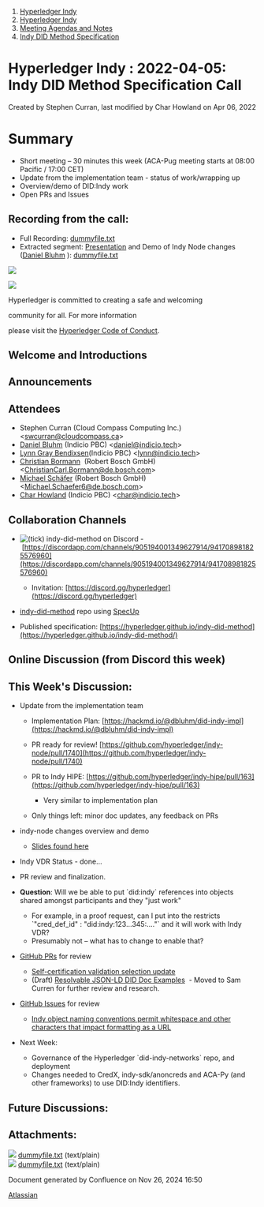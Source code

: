 1. [Hyperledger Indy](index.html)
2. [Hyperledger Indy](Hyperledger-Indy_19464194.html)
3. [Meeting Agendas and Notes](Meeting-Agendas-and-Notes_19464715.html)
4. [Indy DID Method Specification](Indy-DID-Method-Specification_19465516.html)

# Hyperledger Indy : 2022-04-05: Indy DID Method Specification Call

Created by Stephen Curran, last modified by Char Howland on Apr 06, 2022

# Summary

- Short meeting – 30 minutes this week (ACA-Pug meeting starts at 08:00 Pacific / 17:00 CET)
- Update from the implementation team - status of work/wrapping up
- Overview/demo of DID:Indy work
- Open PRs and Issues

## Recording from the call:

- Full Recording: [dummyfile.txt](#)
- Extracted segment: [Presentation](https://docs.google.com/presentation/d/1Fv5oI6HriY9bTUDKLz56Cxs7-RW1VmAw_oSLLg45_OY/edit?usp=sharing) and Demo of Indy Node changes ([Daniel Bluhm](https://lf-hyperledger.atlassian.net/wiki/people/712020:c322d585-d6d2-4479-a990-b91fac45db1c?ref=confluence) ): [dummyfile.txt](#)

![](https://wiki.hyperledger.org/download/attachments/29034696/Antitrustnotice.png?version=1&modificationDate=1581695654000&api=v2)

![](https://wiki.hyperledger.org/download/attachments/2392771/welcome.png?version=2&modificationDate=1572450107000&api=v2)

Hyperledger is committed to creating a safe and welcoming

community for all. For more information

please visit the [Hyperledger Code of Conduct](https://lf-hyperledger.atlassian.net/wiki/spaces/HYP/pages/19595281/Hyperledger+Code+of+Conduct).

## Welcome and Introductions

## Announcements

## Attendees

- Stephen Curran (Cloud Compass Computing Inc.) &lt;swcurran@cloudcompass.ca&gt;
- [Daniel Bluhm](https://lf-hyperledger.atlassian.net/wiki/people/712020:c322d585-d6d2-4479-a990-b91fac45db1c?ref=confluence) (Indicio PBC) &lt;daniel@indicio.tech&gt;
- [Lynn Gray Bendixsen](https://lf-hyperledger.atlassian.net/wiki/people/618ec0fbe1b3e0006978ab61?ref=confluence)(Indicio PBC) &lt;lynn@indicio.tech&gt;
- [Christian Bormann](https://lf-hyperledger.atlassian.net/wiki/people/712020:402bd53a-7b29-43cf-927d-955c323c7ed7?ref=confluence)  (Robert Bosch GmbH) &lt;ChristianCarl.Bormann@de.bosch.com&gt;
- [Michael Schäfer](https://lf-hyperledger.atlassian.net/wiki/people/5fad776881b28800781eba81?ref=confluence) (Robert Bosch GmbH) &lt;Michael.Schaefer6@de.bosch.com&gt;
- [Char Howland](https://lf-hyperledger.atlassian.net/wiki/people/60998bf1dafdf00068e21bae?ref=confluence) (Indicio PBC) &lt;char@indicio.tech&gt;

## Collaboration Channels

- ![(tick)](images/icons/emoticons/check.png) indy-did-method on Discord - [https://discordapp.com/channels/905194001349627914/941708981825576960](https://discordapp.com/channels/905194001349627914/941708981825576960)
  
  - Invitation: [https://discord.gg/hyperledger](https://discord.gg/hyperledger)
- [indy-did-method](https://github.com/hyperledger/indy-did-method) repo using [SpecUp](https://github.com/decentralized-identity/spec-up)
- Published specification: [https://hyperledger.github.io/indy-did-method](https://hyperledger.github.io/indy-did-method/)

## Online Discussion (from Discord this week)

## This Week's Discussion:

- Update from the implementation team
  
  - Implementation Plan: [https://hackmd.io/@dbluhm/did-indy-impl](https://hackmd.io/@dbluhm/did-indy-impl)
  - PR ready for review! [https://github.com/hyperledger/indy-node/pull/1740](https://github.com/hyperledger/indy-node/pull/1740)
  - PR to Indy HIPE: [https://github.com/hyperledger/indy-hipe/pull/163](https://github.com/hyperledger/indy-hipe/pull/163)
    
    - Very similar to implementation plan
  - Only things left: minor doc updates, any feedback on PRs
- indy-node changes overview and demo
  
  - [Slides found here](https://docs.google.com/presentation/d/1Fv5oI6HriY9bTUDKLz56Cxs7-RW1VmAw_oSLLg45_OY/edit?usp=sharing)
- Indy VDR Status - done...
- PR review and finalization.
- **Question**: Will we be able to put \`did:indy\` references into objects shared amongst participants and they "just work"
  
  - For example, in a proof request, can I put into the restricts \`"cred\_def\_id" : "did:indy:123...345:...."\` and it will work with Indy VDR?
  - Presumably not – what has to change to enable that?
- [GitHub PRs](https://github.com/hyperledger/indy-did-method/pulls) for review
  
  - [Self-certification validation selection update](https://github.com/hyperledger/indy-did-method/pull/60)
  - (Draft) [Resolvable JSON-LD DID Doc Examples](https://github.com/hyperledger/indy-did-method/pull/55)  - Moved to Sam Curren for further review and research.
- [GitHub Issues](https://github.com/hyperledger/indy-did-method/issues) for review
  
  - [Indy object naming conventions permit whitespace and other characters that impact formatting as a URL](https://github.com/hyperledger/indy-did-method/issues/59)
- Next Week:
  
  - Governance of the Hyperledger \`did-indy-networks\` repo, and deployment
  - Changes needed to CredX, indy-sdk/anoncreds and ACA-Py (and other frameworks) to use DID:Indy identifiers.

## Future Discussions:

## Attachments:

![](images/icons/bullet_blue.gif) [dummyfile.txt](attachments/19464581/19466101.txt) (text/plain)  
![](images/icons/bullet_blue.gif) [dummyfile.txt](attachments/19464581/19466099.txt) (text/plain)

Document generated by Confluence on Nov 26, 2024 16:50

[Atlassian](http://www.atlassian.com/)
